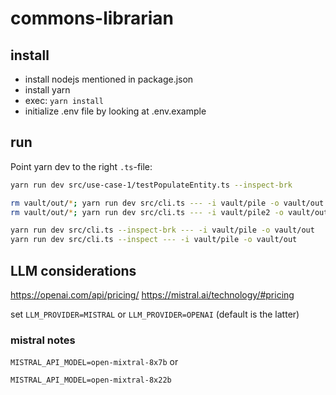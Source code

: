 # commons-librarian


## install

- install nodejs mentioned in package.json
- install yarn
- exec: `yarn install`
- initialize .env file by looking at .env.example

## run

Point yarn dev to the right `.ts`-file:

```bash
yarn run dev src/use-case-1/testPopulateEntity.ts --inspect-brk

rm vault/out/*; yarn run dev src/cli.ts --- -i vault/pile -o vault/out -s ../dist/use-case/1-dummy-schema.js
rm vault/out/*; yarn run dev src/cli.ts --- -i vault/pile2 -o vault/out -s ../dist/use-case/2-regen-schema.js

yarn run dev src/cli.ts --inspect-brk --- -i vault/pile -o vault/out
yarn run dev src/cli.ts --inspect --- -i vault/pile -o vault/out
```


## LLM considerations

https://openai.com/api/pricing/
https://mistral.ai/technology/#pricing

set `LLM_PROVIDER=MISTRAL` or `LLM_PROVIDER=OPENAI` (default is the latter)

### mistral notes

`MISTRAL_API_MODEL=open-mixtral-8x7b` or

`MISTRAL_API_MODEL=open-mixtral-8x22b`



